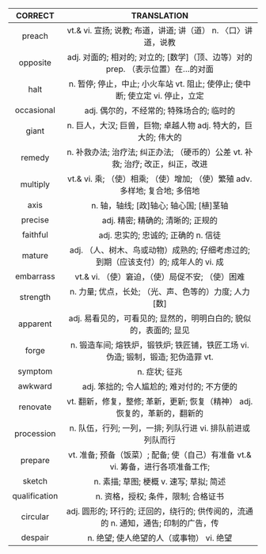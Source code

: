 | CORRECT | TRANSLATION |
|:-------:|:-----------:|
|preach|vt.& vi. 宣扬; 说教; 布道，讲道; 讲（道） n. 〈口〉讲道，说教|
|opposite|adj. 对面的; 相对的; 对立的; [数学]（顶、边等）对的 prep. （表示位置）在…的对面|
|halt|n. 暂停; 停止，中止; 小火车站 vt. 阻止; 使停止; 使中断; 使立定 vi. 停止，立定|
|occasional|adj. 偶尔的，不经常的; 特殊场合的; 临时的|
|giant|n. 巨人，大汉; 巨兽，巨物; 卓越人物 adj. 特大的，巨大的; 伟大的|
|remedy|n. 补救办法; 治疗法; 纠正办法; （硬币的）公差 vt. 补救; 治疗; 改正，纠正，改进|
|multiply|vt.& vi. 乘; （使）相乘; （使）增加; （使）繁殖 adv. 多样地; 复合地; 多倍地|
|axis|n. 轴，轴线; [政]轴心; 轴心国; [植]茎轴|
|precise|adj. 精密; 精确的; 清晰的; 正规的|
|faithful|adj. 忠实的; 忠诚的; 正确的 n. 信徒|
|mature|adj. （人、树木、鸟或动物）成熟的; 仔细考虑过的; 到期（应该支付）的; 成年人的 vi. 成|
|embarrass|vt.& vi. （使）窘迫，（使）局促不安; （使）困难|
|strength|n. 力量; 优点，长处; （光、声、色等的）力度; 人力[数]|
|apparent|adj. 易看见的，可看见的; 显然的，明明白白的; 貌似的，表面的; 显见|
|forge|n. 锻造车间; 熔铁炉，锻铁炉; 铁匠铺，铁匠工场 vi. 伪造; 锻制，锻造; 犯伪造罪 vt.|
|symptom|n. 症状; 征兆|
|awkward|adj. 笨拙的; 令人尴尬的; 难对付的; 不方便的|
|renovate|vt. 翻新，修复，整修; 革新，更新; 恢复（精神） adj. 恢复的，革新的，翻新的|
|procession|n. 队伍，行列; 一列，一排; 列队行进 vi. 排队前进或列队而行|
|prepare|vt. 准备; 预备（饭菜）; 配备; 使（自己）有准备 vt.& vi. 筹备，进行各项准备工作;|
|sketch|n. 素描; 草图; 梗概 v. 速写; 草拟; 简述|
|qualification|n. 资格，授权; 条件，限制; 合格证书|
|circular|adj. 圆形的; 环行的; 迂回的，绕行的; 供传阅的，流通的 n. 通知，通告; 印制的广告，传|
|despair|n. 绝望; 使人绝望的人（或事物） vi. 绝望|

